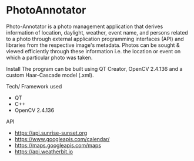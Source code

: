 # PhotoAnnotator

Photo-Annotator is a photo management application that derives information of location, daylight, weather, event name, and persons related to a photo through external application programming interfaces (API) and libraries from the respective image's metadata. Photos can be sought & viewed efficiently through these information i.e. the location or event on which a particular photo was taken.


Install
The program can be built using QT Creator, OpenCV 2.4.136 and a custom Haar-Cascade model (.xml).


Tech/ Framework used
- QT
- C++
- OpenCV 2.4.136


API
- https://api.sunrise-sunset.org
- https://www.googleapis.com/calendar/
- https://maps.googleapis.com/maps
- https://api.weatherbit.io
